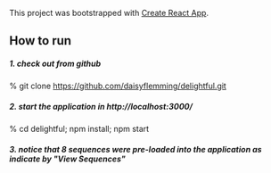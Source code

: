 This project was bootstrapped with [Create React App](https://github.com/facebook/create-react-app).

## How to run

##### 1. check out from github
% git clone https://github.com/daisyflemming/delightful.git

##### 2. start the application in http://localhost:3000/
% cd delightful; npm install; npm start

##### 3. notice that 8 sequences were pre-loaded into the application as indicate by "View Sequences"
